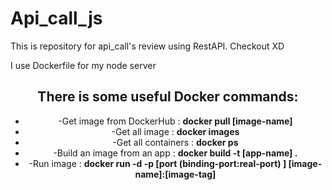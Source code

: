 # Api_call_js
This is repository for api_call's review using RestAPI. Checkout XD


I use Dockerfile for my node server


<div align="center">
    <h2 color="blue">There is some useful Docker commands:</h2>  
    <ul>
      <li>-Get image from DockerHub : <strong>docker pull [image-name] </strong> </li>
      <li>-Get all image :  <strong>docker images</strong> </li>
      <li>-Get all containers :  <strong>docker ps</strong>  </li>
      <li>-Build an image from an app :  <strong>docker build -t [app-name] . </strong> </li> 
      <li>-Run image : <strong>docker run -d -p [port (binding-port:real-port) ] [image-name]:[image-tag] </strong> </li>
    </ul>
</div>

  
